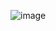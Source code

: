 ![image](https://user-images.githubusercontent.com/31754768/82808136-e7029300-9ebb-11ea-9b79-066f6550b2fa.png)

